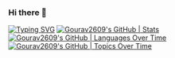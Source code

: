 ### Hi there 👋
[![Typing SVG](https://readme-typing-svg.demolab.com/?lines=First+line+of+text;Second+line+of+text)](https://git.io/typing-svg)
[![Gourav2609's GitHub | Stats](https://stats.quine.sh/Gourav2609/github?theme=dark)](https://quine.sh?utm_source=widgets&utm_campaign=Gourav2609)
[![Gourav2609's GitHub | Languages Over Time](https://stats.quine.sh/Gourav2609/languages-over-time?theme=dark)](https://quine.sh?utm_source=widgets&utm_campaign=Gourav2609)
[![Gourav2609's GitHub | Topics Over Time](https://stats.quine.sh/Gourav2609/topics-over-time?theme=dark)](https://quine.sh?utm_source=widgets&utm_campaign=Gourav2609)
<!--
**Gourav2609/Gourav2609** is a ✨ _special_ ✨ repository because its `README.md` (this file) appears on your GitHub profile.

Here are some ideas to get you started:

- 🔭 I’m currently working on ...
- 🌱 I’m currently learning ...
- 👯 I’m looking to collaborate on ...
- 🤔 I’m looking for help with ...
- 💬 Ask me about ...
- 📫 How to reach me: ...
- 😄 Pronouns: ...
- ⚡ Fun fact: ...
-->
